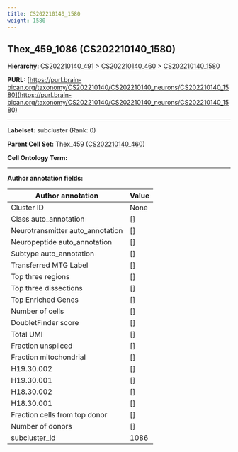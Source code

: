 ```yaml
---
title: CS202210140_1580
weight: 1580
---
```

## Thex_459_1086 (CS202210140_1580)
<b>Hierarchy: </b>
[CS202210140_491](../CS202210140_491) >
[CS202210140_460](../CS202210140_460) >
[CS202210140_1580](../CS202210140_1580)

**PURL:** [https://purl.brain-bican.org/taxonomy/CS202210140/CS202210140_neurons/CS202210140_1580](https://purl.brain-bican.org/taxonomy/CS202210140/CS202210140_neurons/CS202210140_1580)

---


**Labelset:** subcluster (Rank: 0)

**Parent Cell Set:** Thex_459 ([CS202210140_460](../CS202210140_460))



**Cell Ontology Term:** 

[MARKER GENES.]: #


---

[TRANSFERRED ANNOTATIONS.]: #


[AUTHOR ANNOTATION FIELDS.]: #


**Author annotation fields:**

| Author annotation | Value |
|-------------------|-------|
|Cluster ID|None|
|Class auto_annotation|[]|
|Neurotransmitter auto_annotation|[]|
|Neuropeptide auto_annotation|[]|
|Subtype auto_annotation|[]|
|Transferred MTG Label|[]|
|Top three regions|[]|
|Top three dissections|[]|
|Top Enriched Genes|[]|
|Number of cells|[]|
|DoubletFinder score|[]|
|Total UMI|[]|
|Fraction unspliced|[]|
|Fraction mitochondrial|[]|
|H19.30.002|[]|
|H19.30.001|[]|
|H18.30.002|[]|
|H18.30.001|[]|
|Fraction cells from top donor|[]|
|Number of donors|[]|
|subcluster_id|1086|
